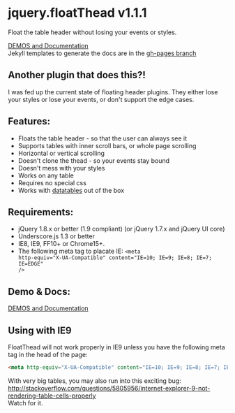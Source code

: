 jquery.floatThead v1.1.1
=================

Float the table header without losing your events or styles.  

[DEMOS and Documentation](http://mkoryak.github.io/floatThead/)  
Jekyll templates to generate the docs are in the [gh-pages branch](https://github.com/mkoryak/floatThead/tree/gh-pages)


Another plugin that does this?!
------------

I was fed up the current state of floating header plugins. They either lose your styles or lose your events, or don't support the edge cases.

Features:
---------

-   Floats the table header - so that the user can always see it
-   Supports tables with inner scroll bars, or whole page scrolling
-   Horizontal or vertical scrolling
-   Doesn't clone the thead - so your events stay bound
-   Doesn't mess with your styles
-   Works on any table
-   Requires no special css
-   Works with [datatables](http://datatables.net) out of the box

Requirements:
-------------

-   jQuery 1.8.x or better (1.9 compliant) (or jQuery 1.7.x and jQuery UI core)
-   Underscore.js 1.3 or better
-   IE8, IE9, FF10+ or Chrome15+.
-   The following meta tag to placate IE: <code>&lt;meta http-equiv="X-UA-Compatible" content="IE=10; IE=9; IE=8; IE=7; IE=EDGE" /&gt;</code>

Demo & Docs:
------------

[DEMOS and Documentation](http://mkoryak.github.io/floatThead/)  

Using with IE9 
--------------
FloatThead will not work properly in IE9 unless you have the following meta tag in the head of the page:  
``` html 
<meta http-equiv="X-UA-Compatible" content="IE=10; IE=9; IE=8; IE=7; IE=EDGE" />
```

With very big tables, you may also run into this exciting bug: http://stackoverflow.com/questions/5805956/internet-explorer-9-not-rendering-table-cells-properly  
Watch for it.

